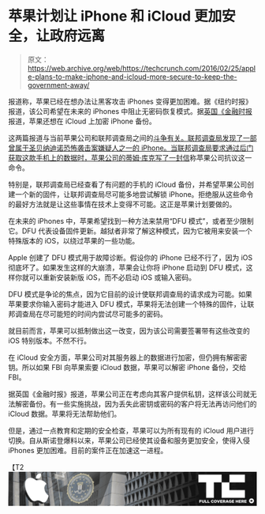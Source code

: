 # 苹果计划让 iPhone 和 iCloud 更加安全，让政府远离

> 原文：<https://web.archive.org/web/https://techcrunch.com/2016/02/25/apple-plans-to-make-iphone-and-icloud-more-secure-to-keep-the-government-away/>

报道称，苹果已经在想办法让黑客攻击 iPhones 变得更加困难。据《纽约时报》报道，该公司希望在未来的 iPhones 中阻止无密码恢复模式。据[英国《金融时报](https://web.archive.org/web/20221007010928/http://www.ft.com/cms/s/0/cd295840-db6c-11e5-98fd-06d75973fe09.html)报道，苹果还想在 iCloud 上加密 iPhone 备份。

这两篇报道与当前苹果公司和联邦调查局之间的[斗争有关。联邦调查局发现了一部曾属于圣贝纳迪诺恐怖袭击案嫌疑人之一的 iPhone。当联邦调查局要求通过后门获取这款手机上的数据时，苹果公司的蒂姆·库克](https://web.archive.org/web/20221007010928/https://beta.techcrunch.com/tag/apple-vs-fbi)[写了一封信](https://web.archive.org/web/20221007010928/https://beta.techcrunch.com/2016/02/17/tim-cook-apple-wont-create-backdoor-to-unlock-san-bernardino-attackers-iphone/)称苹果公司抗议这一命令。

特别是，联邦调查局已经查看了有问题的手机的 iCloud 备份，并希望苹果公司创建一个新的固件，让联邦调查局尽可能多地尝试解锁 iPhone。拒绝服从这些命令的最好方法就是让这些事情在技术上变得不可能。这正是苹果计划要做的。

在未来的 iPhones 中，苹果希望找到一种方法来禁用“DFU 模式”，或者至少限制它。DFU 代表设备固件更新。越狱者非常了解这种模式，因为它被用来安装一个特殊版本的 iOS，以绕过苹果的一些功能。

Apple 创建了 DFU 模式用于故障诊断。假设你的 iPhone 已经不行了，因为 iOS 彻底坏了。如果发生这样的大崩溃，苹果会让你将 iPhone 启动到 DFU 模式，这样你就可以重新安装新版 iOS，而不必启动 iOS 或输入密码。

DFU 模式是争论的焦点，因为它目前的设计使联邦调查局的请求成为可能。如果苹果要求你输入密码才能进入 DFU 模式，苹果将无法创建一个特殊的固件，让联邦调查局在尽可能短的时间内尝试尽可能多的密码。

就目前而言，苹果可以抵制做出这一改变，因为该公司需要签署带有这些改变的 iOS 特别版本。不然不行。

在 iCloud 安全方面，苹果公司对其服务器上的数据进行加密，但仍拥有解密密钥。所以如果 FBI 向苹果索要 iCloud 数据，苹果可以解密 iPhone 备份，交给 FBI。

据英国《金融时报》报道，苹果公司正在考虑向其客户提供私钥，这样该公司就无法解密备份。有一些实施挑战，因为丢失此密钥或密码的客户将无法再访问他们的 iCloud 数据。苹果将无法帮助他们。

但是，通过一点教育和定期的安全检查，苹果可以为所有现有的 iCloud 用户进行切换。自从斯诺登爆料以来，苹果公司已经使其设备和服务更加安全，使得入侵 iPhones 更加困难。目前的案件正在加速这一进程。

【T2![Apple vs FBI](img/661fc5874a015f03e2fc3944e33ccf05.png)